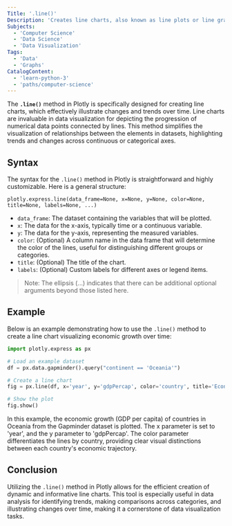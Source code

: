 ```yaml
---
Title: '.line()'
Description: 'Creates line charts, also known as line plots or line graphs.'
Subjects:
  - 'Computer Science'
  - 'Data Science'
  - 'Data Visualization'
Tags:
  - 'Data'
  - 'Graphs'
CatalogContent:
  - 'learn-python-3'
  - 'paths/computer-science'
---
```


The **`.line()`** method in Plotly is specifically designed for creating line charts, which effectively illustrate changes and trends over time. Line charts are invaluable in data visualization for depicting the progression of numerical data points connected by lines. This method simplifies the visualization of relationships between the elements in datasets, highlighting trends and changes across continuous or categorical axes.

## Syntax

The syntax for the `.line()` method in Plotly is straightforward and highly customizable. Here is a general structure:

```pseudo
plotly.express.line(data_frame=None, x=None, y=None, color=None, title=None, labels=None, ...)
```
- `data_frame`: The dataset containing the variables that will be plotted.
- `x`: The data for the x-axis, typically time or a continuous variable.
- `y`: The data for the y-axis, representing the measured variables.
- `color`: (Optional) A column name in the data frame that will determine the color of the lines, useful for distinguishing different groups or categories.
- `title`: (Optional) The title of the chart.
- `labels`: (Optional) Custom labels for different axes or legend items.

> Note: The ellipsis (...) indicates that there can be additional optional arguments beyond those listed here.

## Example

Below is an example demonstrating how to use the `.line()` method to create a line chart visualizing economic growth over time:

```python
import plotly.express as px

# Load an example dataset
df = px.data.gapminder().query("continent == 'Oceania'")

# Create a line chart
fig = px.line(df, x='year', y='gdpPercap', color='country', title='Economic Growth in Oceania')

# Show the plot
fig.show()

```

In this example, the economic growth (GDP per capita) of countries in Oceania from the Gapminder dataset is plotted. The x parameter is set to 'year', and the y parameter to 'gdpPercap'. The color parameter differentiates the lines by country, providing clear visual distinctions between each country's economic trajectory.

## Conclusion
Utilizing the `.line()` method in Plotly allows for the efficient creation of dynamic and informative line charts. This tool is especially useful in data analysis for identifying trends, making comparisons across categories, and illustrating changes over time, making it a cornerstone of data visualization tasks.